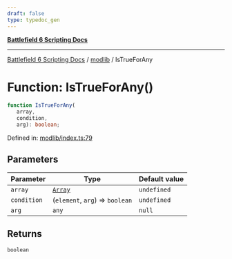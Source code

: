 ```yaml
---
draft: false
type: typedoc_gen
---
```


[**Battlefield 6 Scripting Docs**](../../_index.md)

***

[Battlefield 6 Scripting Docs](../../_index.md) / [modlib](../_index.md) / IsTrueForAny

# Function: IsTrueForAny()

```ts
function IsTrueForAny(
   array, 
   condition, 
   arg): boolean;
```

Defined in: [modlib/index.ts:79](https://github.com/battlefield-portal-community/portal-docs/blob/6d87e21c5922a3efb03c634dbe98e5fe6e797672/generators/santiago/modlib/index.ts#L79)

## Parameters

| Parameter | Type | Default value |
| ------ | ------ | ------ |
| `array` | [`Array`](../../mod/mod/Array/_index.md) | `undefined` |
| `condition` | (`element`, `arg`) => `boolean` | `undefined` |
| `arg` | `any` | `null` |

## Returns

`boolean`

